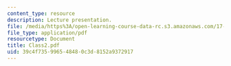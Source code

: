 ```yaml
---
content_type: resource
description: Lecture presentation.
file: /media/https%3A/open-learning-course-data-rc.s3.amazonaws.com/17-918-new-global-agenda-exploring-21st-century-challenges-through-innovations-in-information-technologies-january-iap-2006/39c4f735996548480c3d8152a9372917_Class2.pdf
file_type: application/pdf
resourcetype: Document
title: Class2.pdf
uid: 39c4f735-9965-4848-0c3d-8152a9372917
---
```

